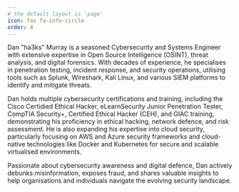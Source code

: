 ```yaml
---
# the default layout is 'page'
icon: fas fa-info-circle
order: 4
---
```


Dan "ha3ks" Murray is a seasoned Cybersecurity and Systems Engineer with extensive expertise in Open Source Intelligence (OSINT), threat analysis, and digital forensics. With decades of experience, he specialises in penetration testing, incident response, and security operations, utilising tools such as Splunk, Wireshark, Kali Linux, and various SIEM platforms to identify and mitigate threats.

Dan holds multiple cybersecurity certifications and training, including the Cisco Certidied Ethical Hacker, eLearnSecurity Junior Penetration Tester, CompTIA Security+, Certified Ethical Hacker (CEH), and GIAC training, demonstrating his proficiency in ethical hacking, network defence, and risk assessment. He is also expanding his expertise into cloud security, particularly focusing on AWS and Azure security frameworks and cloud-native technologies like Docker and Kubernetes for secure and scalable virtualised environments.

Passionate about cybersecurity awareness and digital defence, Dan actively debunks misinformation, exposes fraud, and shares valuable insights to help organisations and individuals navigate the evolving security landscape.
